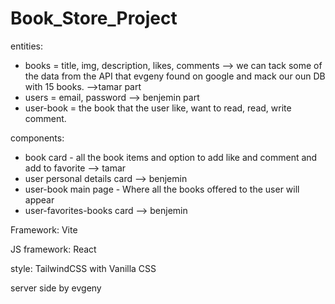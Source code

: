 # Book_Store_Project

entities:

* books = title, img, description, likes, comments  --> we can tack some of the data from the API that evgeny found on google and mack our oun DB with 15 books.  -->tamar part
* users = email, password  --> benjemin part
* user-book = the book that the user like, want to read, read, write comment. 

components:

* book card - all the book items and option to add like and comment and add to favorite --> tamar
* user personal details card  --> benjemin
* user-book main page - Where all the books offered to the user will appear  
* user-favorites-books card  --> benjemin

Framework:
Vite

JS framework:
React

style:
TailwindCSS with Vanilla CSS


server side by evgeny



